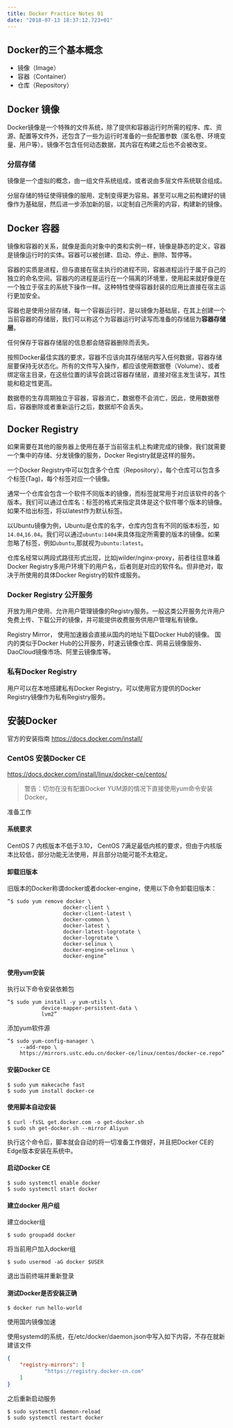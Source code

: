 ```yaml
---
title: Docker Practice Notes 01
date: "2018-07-13 18:37:12.723+01"
---
```

## Docker的三个基本概念
- 镜像（Image）
- 容器（Container）
- 仓库（Repository）

## Docker 镜像
Docker镜像是一个特殊的文件系统，除了提供和容器运行时所需的程序、库、资源、配置等文件外，还包含了一些为运行时准备的一些配置参数（匿名卷、环境变量、用户等）。镜像不包含任何动态数据，其内容在构建之后也不会被改变。

### 分层存储

镜像是一个虚拟的概念，由一组文件系统组成，或者说由多层文件系统联合组成。

分层存储的特征使得镜像的服用、定制变得更为容易。甚至可以用之前构建好的镜像作为基础层，然后进一步添加新的层，以定制自己所需的内容，构建新的镜像。

## Docker 容器
镜像和容器的关系，就像是面向对象中的类和实例一样，镜像是静态的定义，容器是镜像运行时的实体。容器可以被创建、启动、停止、删除、暂停等。

容器的实质是进程，但与直接在宿主执行的进程不同，容器进程运行于属于自己的独立的命名空间。容器内的进程是运行在一个隔离的环境里，使用起来就好像是在一个独立于宿主的系统下操作一样。这种特性使得容器封装的应用比直接在宿主运行更加安全。

容器也是使用分层存储，每一个容器运行时，是以镜像为基础层，在其上创建一个当前容器的存储层，我们可以称这个为容器运行时读写而准备的存储层为**容器存储层**。

任何保存于容器存储层的信息都会随容器删除而丢失。

按照Docker最佳实践的要求，容器不应该向其存储层内写入任何数据，容器存储层要保持无状态化。所有的文件写入操作，都应该使用数据卷（Volume）、或者绑定宿主目录，在这些位置的读写会跳过容器存储层，直接对宿主发生读写，其性能和稳定性更高。

数据卷的生存周期独立于容器，容器消亡，数据卷不会消亡，因此，使用数据卷后，容器删除或者重新运行之后，数据却不会丢失。


## Docker Registry
如果需要在其他的服务器上使用在基于当前宿主机上构建完成的镜像，我们就需要一个集中的存储、分发镜像的服务，Docker Registry就是这样的服务。

一个Docker Registry中可以包含多个仓库（Repository），每个仓库可以包含多个标签(Tag)，每个标签对应一个镜像。

通常一个仓库会包含一个软件不同版本的镜像，而标签就常用于对应该软件的各个版本。我们可以通过仓库名：标签的格式来指定具体是这个软件哪个版本的镜像。如果不给出标签，将以latest作为默认标签。

以Ubuntu镜像为例，Ubuntu是仓库的名字，仓库内包含有不同的版本标签，如`14.04`,`16.04`。我们可以通过`ubuntu:1404`来具体指定所需要的版本的镜像。如果忽略了标签，例如`ubuntu`,那就视为`ubuntu:latest`。

仓库名经常以两段式路径形式出现，比如jwilder/nginx-proxy，前者往往意味着Docker Registry多用户环境下的用户名，后者则是对应的软件名。但非绝对，取决于所使用的具体Docker Registry的软件或服务。

### Docker Registry 公开服务
开放为用户使用、允许用户管理镜像的Registry服务。一般这类公开服务允许用户免费上传、下载公开的镜像，并可能提供收费服务供用户管理私有镜像。

Registry Mirror， 使用加速器会直接从国内的地址下载Docker Hub的镜像。
国内的类似于Docker Hub的公开服务，时速云镜像仓库、网易云镜像服务、DaoCloud镜像市场、阿里云镜像库等。

### 私有Docker Registry

用户可以在本地搭建私有Docker Registry。可以使用官方提供的Docker Registry镜像作为私有Registry服务。

## 安装Docker

官方的安装指南 https://docs.docker.com/install/

### CentOS 安装Docker CE
https://docs.docker.com/install/linux/docker-ce/centos/

> 警告：切勿在没有配置Docker YUM源的情况下直接使用yum命令安装Docker。

准备工作

#### 系统要求

CentOS 7 内核版本不低于3.10， CentOS 7满足最低内核的要求，但由于内核版本比较低，部分功能无法使用，并且部分功能可能不太稳定。

#### 卸载旧版本

旧版本的Docker称谓docker或者docker-engine，使用以下命令卸载旧版本：
```
“$ sudo yum remove docker \
                  docker-client \
                  docker-client-latest \
                  docker-common \
                  docker-latest \
                  docker-latest-logrotate \
                  docker-logrotate \
                  docker-selinux \
                  docker-engine-selinux \
                  docker-engine”
```

#### 使用yum安装

执行以下命令安装依赖包

```
“$ sudo yum install -y yum-utils \
           device-mapper-persistent-data \
           lvm2”
```

添加yum软件源

```
“$ sudo yum-config-manager \
    --add-repo \
    https://mirrors.ustc.edu.cn/docker-ce/linux/centos/docker-ce.repo”
```
#### 安装Docker CE

```shell
$ sudo yum makecache fast
$ sudo yum install docker-ce
```
#### 使用脚本自动安装

```shell
$ curl -fsSL get.docker.com -o get-docker.sh
$ sudo sh get-docker.sh --mirror Aliyun
```
执行这个命令后，脚本就会自动的将一切准备工作做好，并且把Docker CE的Edge版本安装在系统中。

#### 启动Docker CE
```shell
$ sudo systemctl enable docker
$ sudo systemctl start docker
```

#### 建立docker 用户组

建立docker组
```
$ sudo groupadd docker
```

将当前用户加入docker组
```shell
$ sudo usermod -aG docker $USER
```

退出当前终端并重新登录

#### 测试Docker是否安装正确

```shell
$ docker run hello-world
```

使用国内镜像加速

使用systemd的系统，在/etc/docker/daemon.json中写入如下内容，不存在就新建该文件

```json
{
	"registry-mirrors": [
			"https://registry.docker-cn.com"
	]
}
```

之后重新启动服务

```shell
$ sudo systemctl daemon-reload
$ sudo systemctl restart docker
```
